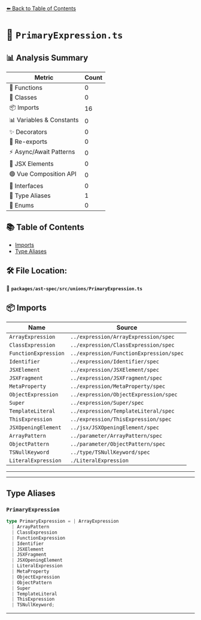 [⬅️ Back to Table of Contents](../../../../index.md)

# 📄 `PrimaryExpression.ts`

## 📊 Analysis Summary

| Metric | Count |
|--------|-------|
| 🔧 Functions | 0 |
| 🧱 Classes | 0 |
| 📦 Imports | 16 |
| 📊 Variables & Constants | 0 |
| ✨ Decorators | 0 |
| 🔄 Re-exports | 0 |
| ⚡ Async/Await Patterns | 0 |
| 💠 JSX Elements | 0 |
| 🟢 Vue Composition API | 0 |
| 📐 Interfaces | 0 |
| 📑 Type Aliases | 1 |
| 🎯 Enums | 0 |

## 📚 Table of Contents

- [Imports](#imports)
- [Type Aliases](#type-aliases)

## 🛠️ File Location:
📂 **`packages/ast-spec/src/unions/PrimaryExpression.ts`**

## 📦 Imports

| Name | Source |
|------|--------|
| `ArrayExpression` | `../expression/ArrayExpression/spec` |
| `ClassExpression` | `../expression/ClassExpression/spec` |
| `FunctionExpression` | `../expression/FunctionExpression/spec` |
| `Identifier` | `../expression/Identifier/spec` |
| `JSXElement` | `../expression/JSXElement/spec` |
| `JSXFragment` | `../expression/JSXFragment/spec` |
| `MetaProperty` | `../expression/MetaProperty/spec` |
| `ObjectExpression` | `../expression/ObjectExpression/spec` |
| `Super` | `../expression/Super/spec` |
| `TemplateLiteral` | `../expression/TemplateLiteral/spec` |
| `ThisExpression` | `../expression/ThisExpression/spec` |
| `JSXOpeningElement` | `../jsx/JSXOpeningElement/spec` |
| `ArrayPattern` | `../parameter/ArrayPattern/spec` |
| `ObjectPattern` | `../parameter/ObjectPattern/spec` |
| `TSNullKeyword` | `../type/TSNullKeyword/spec` |
| `LiteralExpression` | `./LiteralExpression` |


---


---

## Type Aliases

### `PrimaryExpression`

```ts
type PrimaryExpression = | ArrayExpression
  | ArrayPattern
  | ClassExpression
  | FunctionExpression
  | Identifier
  | JSXElement
  | JSXFragment
  | JSXOpeningElement
  | LiteralExpression
  | MetaProperty
  | ObjectExpression
  | ObjectPattern
  | Super
  | TemplateLiteral
  | ThisExpression
  | TSNullKeyword;
```


---